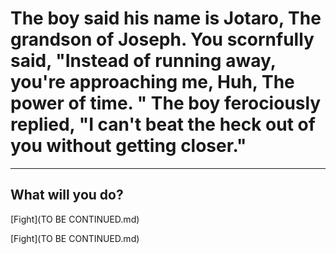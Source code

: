 # The boy said his name is Jotaro, The grandson of Joseph. You scornfully said, "Instead of running away, you're approaching me, Huh, The power of time. " The boy ferociously replied, "I can't beat the heck out of you without getting closer." 
---

## What will you do?
[Fight](TO BE CONTINUED.md)

[Fight](TO BE CONTINUED.md)
